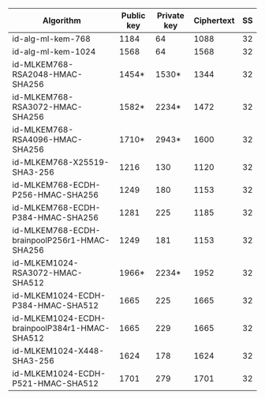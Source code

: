 | Algorithm                                     |  Public key  |  Private key |  Ciphertext  |  SS  |
| --------------------------------------------- | ------------ | ------------ |  ----------- |  --  |
| id-alg-ml-kem-768                             |    1184      |     64       |    1088      |  32  |
| id-alg-ml-kem-1024                            |    1568      |     64       |    1568      |  32  |
| id-MLKEM768-RSA2048-HMAC-SHA256               |    1454*     |    1530*     |    1344      |  32  |
| id-MLKEM768-RSA3072-HMAC-SHA256               |    1582*     |    2234*     |    1472      |  32  |
| id-MLKEM768-RSA4096-HMAC-SHA256               |    1710*     |    2943*     |    1600      |  32  |
| id-MLKEM768-X25519-SHA3-256                   |    1216      |     130      |    1120      |  32  |
| id-MLKEM768-ECDH-P256-HMAC-SHA256             |    1249      |     180      |    1153      |  32  |
| id-MLKEM768-ECDH-P384-HMAC-SHA256             |    1281      |     225      |    1185      |  32  |
| id-MLKEM768-ECDH-brainpoolP256r1-HMAC-SHA256  |    1249      |     181      |    1153      |  32  |
| id-MLKEM1024-RSA3072-HMAC-SHA512              |    1966*     |    2234*     |    1952      |  32  |
| id-MLKEM1024-ECDH-P384-HMAC-SHA512            |    1665      |     225      |    1665      |  32  |
| id-MLKEM1024-ECDH-brainpoolP384r1-HMAC-SHA512 |    1665      |     229      |    1665      |  32  |
| id-MLKEM1024-X448-SHA3-256                    |    1624      |     178      |    1624      |  32  |
| id-MLKEM1024-ECDH-P521-HMAC-SHA512            |    1701      |     279      |    1701      |  32  |
